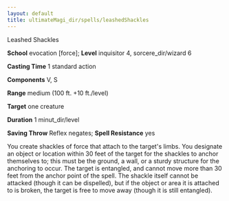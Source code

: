 ```yaml
---
layout: default
title: ultimateMagi_dir/spells/leashedShackles
---
```

Leashed Shackles

**School** evocation [force]; **Level** inquisitor 4, sorcere_dir/wizard 6

**Casting Time** 1 standard action

**Components** V, S

**Range** medium (100 ft. +10 ft./level)

**Target** one creature

**Duration** 1 minut_dir/level

**Saving Throw** Reflex negates; **Spell Resistance** yes

You create shackles of force that attach to the target's limbs. You designate an object or location within 30 feet of the target for the shackles to anchor themselves to; this must be the ground, a wall, or a sturdy structure for the anchoring to occur. The target is entangled, and cannot move more than 30 feet from the anchor point of the spell. The shackle itself cannot be attacked (though it can be dispelled), but if the object or area it is attached to is broken, the target is free to move away (though it is still entangled).

